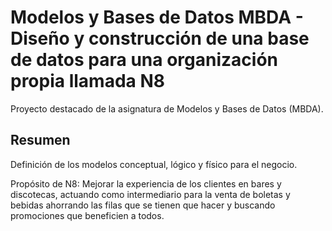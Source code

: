 # Modelos y Bases de Datos MBDA - Diseño y construcción de una base de datos para una organización propia llamada N8

Proyecto destacado de la asignatura de Modelos y Bases de Datos (MBDA).

## Resumen

Definición de los modelos conceptual, lógico y físico para el negocio.

Propósito de N8: Mejorar la experiencia de los clientes en bares y discotecas, actuando como intermediario para la venta de boletas y bebidas ahorrando las filas que se tienen que hacer y buscando promociones que beneficien a todos.

